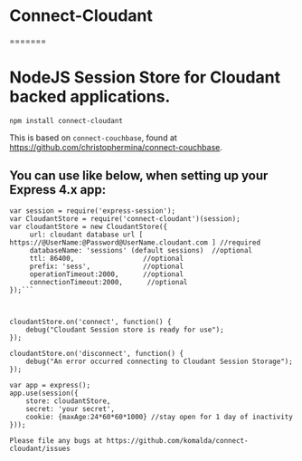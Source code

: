 # Connect-Cloudant
=======


# NodeJS Session Store for Cloudant backed applications.

`npm install connect-cloudant`

This is based on `connect-couchbase`, found at https://github.com/christophermina/connect-couchbase.

You can use like below, when setting up your Express 4.x app:
-----

```
var session = require('express-session');
var CloudantStore = require('connect-cloudant')(session);
var cloudantStore = new CloudantStore({
     url: cloudant database url [ https://@UserName:@Password@UserName.cloudant.com ] //required
     databaseName: 'sessions' (default sessions)  //optional
     ttl: 86400,                 //optional
     prefix: 'sess',             //optional
     operationTimeout:2000,      //optional
     connectionTimeout:2000,      //optional
});```



cloudantStore.on('connect', function() {
    debug("Cloudant Session store is ready for use");
});

cloudantStore.on('disconnect', function() {
    debug("An error occurred connecting to Cloudant Session Storage");
});

var app = express();
app.use(session({
    store: cloudantStore,
    secret: 'your secret',
    cookie: {maxAge:24*60*60*1000} //stay open for 1 day of inactivity
}));

Please file any bugs at https://github.com/komalda/connect-cloudant/issues
